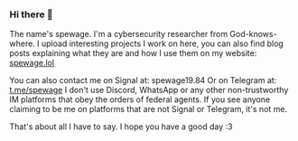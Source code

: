 ### Hi there 👋

The name's spewage. I'm a cybersecurity researcher from God-knows-where. I upload interesting projects I work on here, you can also find blog posts explaining what they are and how I use them on my website: <a href="https://spewage.lol">spewage.lol</a>

You can also contact me on Signal at: spewage19.84
Or on Telegram at: <a href="https://t.me/spewage">t.me/spewage</a>
I don't use Discord, WhatsApp or any other non-trustworthy IM platforms that obey the orders of federal agents. If you see anyone claiming to be me on platforms that are not Signal or Telegram, it's not me.

That's about all I have to say. I hope you have a good day :3 
